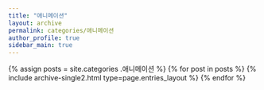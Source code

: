 ```yaml
---
title: "애니메이션"
layout: archive
permalink: categories/애니메이션
author_profile: true
sidebar_main: true
---
```


{% assign posts = site.categories .애니메이션 %}
{% for post in posts %} {% include archive-single2.html type=page.entries_layout %} {% endfor %}